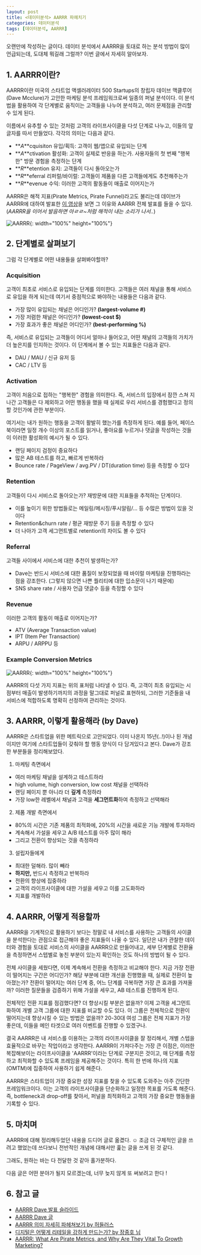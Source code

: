 ```yaml
---
layout: post
title: <데이터분석> AARRR 파헤치기
categories: 데이터분석
tags: [데이터분석, AARRR]
---
```


<div class="tip">
오랜만에 작성하는 글이다. 데이터 분석에서 AARRR을 토대로 하는 분석 방법이 많이 언급되는데, 도대체 뭐길래 그럴까? 이번 글에서 자세히 알아보자.
</div>

## 1. AARRR이란?

AARRR이란 미국의 스타트업 액셀러레이터 500 Startups의 창립자 데이브 맥클루어(Dave Mcclure)가 고안한 마케팅 분석 프레임워크로써 일종의 퍼널 분석이다. 이 분석법을 활용하여 각 단계별로 움직이는 고객들을 나누어 분석하고, 여러 문제점을 관리할 수 있게 된다.

이름에서 유추할 수 있는 것처럼 고객의 라이프사이클을 다섯 단계로 나누고, 이들의 앞글자를 따서 만들었다. 각각의 의미는 다음과 같다.
- **_A_**cquisiton 유입/획득: 고객이 웹/앱으로 유입되는 단계
- **_A_**ctivation 활성화: 고객이 실제로 반응을 하는가. 사용자들의 첫 번째 "행복한" 방문 경험을 측정하는 단계
- **_R_**etention 유지: 고객들이 다시 돌아오는가
- **_R_**eferral 리퍼럴/바이럴: 고객들이 제품을 다른 고객들에게도 추천해주는가
- **_R_**evenue 수익: 이러한 고객의 활동들이 매출로 이어지는가

AARRR은 해적 지표(Pirate Metrics, Pirate Funnel)라고도 불리는데 데이브가 AARRR에 대하여 발표한 [이 영상](https://www.youtube.com/watch?v=irjgfW0BIrw&ab_channel=IgniteSeattle)을 보면 그 이유와 AARRR 전체 발표를 들을 수 있다. (_AARRR을 이어서 발음하면 아ㄹㄹ~처럼 해적이 내는 소리가 나서.._)

![AARRR](/public/img/aarrr_1.jpeg){: width="100%" height="100%"}

## 2. 단계별로 살펴보기

그럼 각 단계별로 어떤 내용들을 살펴봐야할까?

### Acquisition

고객이 최초로 서비스로 유입되는 단계를 의미한다. 고객들은 여러 채널을 통해 서비스로 유입을 하게 되는데 여기서 중점적으로 봐야하는 내용들은 다음과 같다.
- 가장 많이 유입되는 채널은 어디인가? **(largest-volume #)**
- 가장 저렴한 채널은 어디인가? **(lowest-cost $)**
- 가장 효과가 좋은 채널은 어디인가? **(best-performing %)**

즉, 서비스로 유입되는 고객들이 어디서 얼마나 들어오고, 어떤 채널의 고객들의 가치가 더 높은지를 인지하는 것이다. 이 단계에서 볼 수 있는 지표들은 다음과 같다.
- DAU / MAU / 신규 유저 등
- CAC / LTV 등

### Activation

고객이 처음으로 접하는 "행복한" 경험을 의미한다. 즉, 서비스의 입장에서 잠깐 스쳐 지나간 고객들은 다 제외하고 어떤 행동을 했을 때 실제로 우리 서비스를 경험했다고 정의할 것인가에 관한 부분이다.

여기서는 내가 원하는 행동을 고객이 활발히 했는가를 측정하게 된다. 예를 들어, 페이스북이라면 일정 개수 이상의 포스트를 읽거나, 좋아요를 누르거나 댓글을 작성하는 것들이 이러한 활성화의 예시가 될 수 있다. 
- 랜딩 페이지 검정이 중요하다
- 많은 AB 테스트를 하고, 빠르게 반복하라
- Bounce rate / PageView / avg.PV / DT(duration time) 등을 측정할 수 있다

### Retention

고객들이 다시 서비스로 돌아오는가? 재방문에 대한 지표들을 추적하는 단계이다.
- 이를 높이기 위한 방법들로는 메일링/메시징/푸시알림/... 등 수많은 방법이 있을 것이다
- Retention&churn rate / 평균 재방문 주기 등을 측정할 수 있다
- 더 나아가 고객 세그먼트별로 retention의 차이도 볼 수 있다

### Referral

고객들 사이에서 서비스에 대한 추천이 발생하는가? 
- Dave는 반드시 서비스에 대한 품질이 보장되었을 때 바이럴 마케팅을 진행하라는 점을 강조한다. (그렇지 않으면 나쁜 퀄리티에 대한 입소문이 나기 때문에)
- SNS share rate / 사용자 언급 댓글수 등을 측정할 수 있다

### Revenue

이러한 고객의 활동이 매출로 이어지는가? 
- ATV (Average Transaction value)
- IPT (Item Per Transaction)
- ARPU / ARPPU 등

### Example Conversion Metrics

![AARRR](/public/img/aarrr_2.jpeg){: width="100%" height="100%"}

AARRR의 다섯 가지 지표는 위의 표처럼 나타낼 수 있다. 즉, 고객이 최초 유입되는 시점부터 매출이 발생하기까지의 과정을 말그대로 퍼널로 표현하되, 그러한 기준들을 내 서비스에 적합하도록 명확히 선정하여 관리하는 것이다.


## 3. AARRR, 이렇게 활용해라 (by Dave)

AARRR은 스타트업을 위한 메트릭으로 고안되었다. 이미 나온지 15년(..!)이나 된 개념이지만 여기에 스타트업들이 갖춰야 할 행동 양식이 다 담겨있다고 본다. Dave가 강조한 부분들을 정리해보았다.

1. 마케팅 측면에서
- 여러 마케팅 채널을 설계하고 테스트하라
- high volume, high conversion, low cost 채널을 선택하라
- 랜딩 페이지 뿐 아니라 더 **깊게** 측정하라
- 가장 low한 레벨에서 채널과 고객을 **세그먼트화**하여 측정하고 선택해라

2. 제품 개발 측면에서
- 80%의 시간은 기존 제품의 최적화에, 20%의 시간을 새로운 기능 개발에 투자하라
- 계속해서 가설을 세우고 A/B 테스트를 아주 많이 해라
- 그리고 전환이 향상되는 것을 측정하라

3. 설립자들에게
- 최대한 덜해라. 많이 빼라
- **하지만,** 반드시 측정하고 반복하라
- 전환의 향상에 집중하라
- 고객의 라이프사이클에 대한 가설을 세우고 이를 고도화하라
- 지표를 개발하라

## 4. AARRR, 어떻게 적용할까

AARRR을 기계적으로 활용하기 보다는 정말로 내 서비스를 사용하는 고객들의 사이클을 분석한다는 관점으로 접근해야 좋은 지표들이 나올 수 있다. 일단은 내가 관찰한 데이터와 경험을 토대로 서비스의 사이클을 AARRR으로 만들어내고, 세부 단계별로 전환율을 측정하면서 스텝별로 놓친 부분이 있는지 확인하는 것도 하나의 방법이 될 수 있다.

전체 사이클을 세웠다면, 이제 계속해서 전환을 측정하고 비교해야 한다. 지금 가장 전환이 떨어지는 구간은 어디인가? 해당 부분에 대한 개선을 진행했을 때, 실제로 전환이 높아졌는가? 전환이 떨어지는 여러 단계 중, 어느 단계를 극복하면 가장 큰 효과를 가져올까? 이러한 질문들을 검증하기 위해 가설을 세우고, AB 테스트를 진행하게 된다.

전체적인 전환 지표를 점검했다면? 더 향상시킬 부분은 없을까? 이제 고객을 세그먼트화하여 개별 고객 그룹에 대한 지표를 비교할 수도 있다. 이 그룹은 전체적으로 전환이 떨어지는데 향상시킬 수 있는 방법은 없을까? 20-30대 여성 그룹은 전체 지표가 가장 좋은데, 이들을 메인 타겟으로 여러 이벤트를 진행할 수 있겠구나.

결국 AARRR은 내 서비스를 이용하는 고객의 라이프사이클을 잘 정리해서, 개별 스텝을 효율적으로 바꾸는 작업이라고 생각한다. AARRR이 가져다주는 가장 큰 이점은, 이러한 복잡해보이는 라이프사이클을 'AARRR'이라는 단계로 구분지은 것이고, 매 단계를 측정하고 최적화할 수 있도록 프레임을 제공해주는 것이다. 특히 한 번에 하나의 지표(OMTM)에 집중하여 사용하기 쉽게 해준다.

AARRR은 스타트업이 가장 중요한 성장 지표를 찾을 수 있도록 도와주는 아주 간단한 프레임워크이다. 이는 고객의 라이프사이클을 단순화하고 일정한 목표를 가도록 해준다. 즉, bottleneck과 drop-off를 찾아서, 퍼널을 최적화하고 고객의 가장 중요한 행동들을 기록할 수 있다.

## 5. 마치며

AARRR에 대해 정리해두었던 내용을 드디어 글로 옮겼다. ☺️ 조금 더 구체적인 글을 쓰려고 했었는데 쓰다보니 전반적인 개념에 대해서만 훑는 글을 쓰게 된 것 같다.

그래도, 원하는 바는 다 전달한 것 같아 홀가분하다.

다음 글은 어떤 분야가 될지 모르겠는데, 너무 늦지 않게 또 써보려고 한다 ! 

## 6. 참고 글

- [AARRR Dave 발표 슬라이드](https://www.slideshare.net/dmc500hats/startup-metrics-for-pirates-long-version?ref=https://product-frameworks.com)
- [AARRR Dave 글](https://500hats.typepad.com/500blogs/2007/06/internet-market.html)
- [AARRR 의미 자세히 파헤쳐보기 by 허들러스](https://brunch.co.kr/@seongminyoo/98)
- [디지털은 어떻게 리테일을 강하게 만드는가? by 장중호 님](http://www.ciociso.com/bbs/board.php?bo_table=news&wr_id=5887)
- [AARRR: What Are Pirate Metrics, and Why Are They Vital To Growth Marketing?](https://www.business2community.com/marketing/aarrr-what-are-pirate-metrics-and-why-are-they-vital-to-growth-marketing-02260521)
